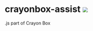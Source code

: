 # crayonbox-assist ![](https://github.com/VukAnd/crayonbox-assist/workflows/Node%20CI/badge.svg)

.js part of Crayon Box

